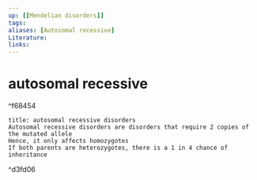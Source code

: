 ```yaml
---
up: [[Mendelian disorders]]
tags:
aliases: [Autosomal recessive]
Literature:
links:
---
```

# autosomal recessive

^f68454

```ad-note
title: autosomal recessive disorders
Autosomal recessive disorders are disorders that require 2 copies of the mutated allele
Hence, it only affects homozygotes
If both parents are heterozygotes, there is a 1 in 4 chance of inheritance
```

^d3fd06


